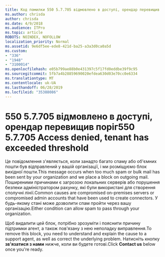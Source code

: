 ```yaml
---
title: Код помилки 550 5.7.705 відмовлено в доступі, орендар перевищив поріг
ms.author: chrisda
author: chrisda
ms.date: 4/9/2018
ms.audience: ITPro
ms.topic: article
ROBOTS: NOINDEX, NOFOLLOW
localization_priority: Normal
ms.assetid: 9e6df5ee-ede8-421d-ba25-a3a3d0ca0a5d
ms.custom:
- "336"
- "1948"
- "3100014"
ms.openlocfilehash: e05b799ae88b0e431397c5f17fd0eddbe39f9c95
ms.sourcegitcommit: 5fb7a4b28859690020efdea630d03e70cc0e6334
ms.translationtype: MT
ms.contentlocale: uk-UA
ms.lasthandoff: 06/28/2019
ms.locfileid: "35388086"
---
```

# <a name="550-57705-access-denied-tenant-has-exceeded-threshold"></a><span data-ttu-id="9653b-102">550 5.7.705 відмовлено в доступі, орендар перевищив поріг</span><span class="sxs-lookup"><span data-stu-id="9653b-102">550 5.7.705 Access denied, tenant has exceeded threshold</span></span>

<span data-ttu-id="9653b-103">Це повідомлення з'являється, коли занадто багато спаму або об'ємних пошти був відправлений у вашій організації, і ми розміщуємо блок вихідної пошти.</span><span class="sxs-lookup"><span data-stu-id="9653b-103">This message occurs when too much spam or bulk mail has been sent by your organization and we place a block on outgoing mail.</span></span>
<span data-ttu-id="9653b-104">Поширеними причинами є загрозою локальних серверів або порушення безпеки адміністратором рахунку, які були використані для створення сполучні лінії.</span><span class="sxs-lookup"><span data-stu-id="9653b-104">Common causes are compromised on-premises servers or compromised admin accounts that have been used to create connectors.</span></span> <span data-ttu-id="9653b-105">У будь-якому стані може дозволити спам пройти через вашу організацію.</span><span class="sxs-lookup"><span data-stu-id="9653b-105">Either condition can allow spam to pass through your organization.</span></span>

<span data-ttu-id="9653b-106">Щоб видалити цей блок, потрібно зрозуміти і пояснити причину підтримки агент, а також пов'язану з нею неполадку виправлення.</span><span class="sxs-lookup"><span data-stu-id="9653b-106">To remove this block, you need to understand and explain the cause to a support agent, as well as correct the underlying problem.</span></span>
<span data-ttu-id="9653b-107">Натисніть кнопку **зв'язатися з нами** нижче, коли ви будете готові.</span><span class="sxs-lookup"><span data-stu-id="9653b-107">Click **Contact us** below once you're ready.</span></span>
